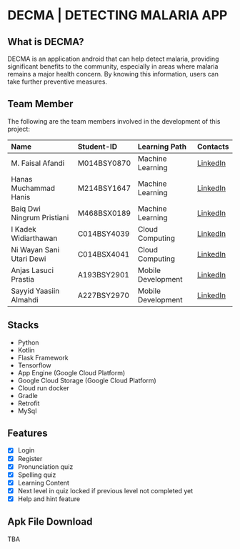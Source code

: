 # DECMA | DETECTING MALARIA APP

## What is DECMA?

DECMA is an application android that can help  detect malaria, providing significant benefits to the community, especially in areas where malaria remains a major health concern. By knowing this information, users can take further preventive measures.

## Team Member

The following are the team members involved in the development of this project:

| Name                                    | Student-ID  | Learning Path      | Contacts                                                                                                                  |
| :-------------------------------------- | :---------- | :----------------- | :------------------------------------------------------------------------------------------------------------------------ |
| M. Faisal Afandi                        | M014BSY0870 | Machine Learning   | [LinkedIn](https://www.linkedin.com/in/mfaisalafandi/)                                                                       |
| Hanas Muchammad Hanis                   | M214BSY1647 | Machine Learning   | [LinkedIn](https://www.linkedin.com/in//)                                            |
| Baiq Dwi Ningrum Pristiani              | M468BSX0189 | Machine Learning   | [LinkedIn](https://www.linkedin.com/in//)                                                            |
| I Kadek Widiarthawan                    | C014BSY4039 | Cloud Computing    | [LinkedIn](https://www.linkedin.com/in//)                                                            |
| Ni Wayan Sani Utari Dewi                | C014BSX4041 | Cloud Computing    | [LinkedIn](https://www.linkedin.com/in//)                                                                       |
| Anjas Lasuci Prastia                    | A193BSY2901 | Mobile Development | [LinkedIn](https://www.linkedin.com/in//)                                                                          |
| Sayyid Yaasiin Almahdi                  | A227BSY2970 | Mobile Development | [LinkedIn](https://www.linkedin.com/in//)                                                           |

## Stacks

- Python
- Kotlin
- Flask Framework
- Tensorflow
- App Engine (Google Cloud Platform)
- Google Cloud Storage (Google Cloud Platform)
- Cloud run docker
- Gradle
- Retrofit
- MySql

## Features

- [x] Login
- [x] Register
- [x] Pronunciation quiz
- [x] Spelling quiz
- [x] Learning Content
- [x] Next level in quiz locked if previous level not completed yet
- [x] Help and hint feature

## Apk File Download

TBA
